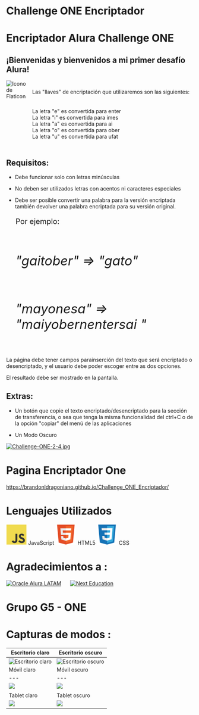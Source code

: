 # Challenge ONE Encriptador

# Encriptador Alura Challenge ONE

## ¡Bienvenidas y bienvenidos a mi primer desafío Alura!
<div style="display: flex; align-items: center;">
  <img src="https://i.postimg.cc/WpBZYCDF/encryption.png" alt="Icono de Flaticon" width="60" height="60">
  <p style="margin-left: 10px;">Las "llaves" de encriptación que utilizaremos son las siguientes:</p>
</div>
<div style="display: flex; align-items: center;">
 
  <p style="margin-left: 70px;margin-bottom: 20px">
    La letra "e" es convertida para enter<br>
    La letra "i" es convertida para imes<br>
    La letra "a" es convertida para ai<br>
    La letra "o" es convertida para ober<br>
    La letra "u" es convertida para ufat
  </p>
</div>

## Requisitos:

* Debe funcionar solo con letras minúsculas

* No deben ser utilizados letras con acentos ni caracteres especiales

* Debe ser posible convertir una palabra para la versión encriptada también devolver una palabra encriptada para su versión original.

 <p style="margin-left: 25px; font-size: 20px;">Por ejemplo:</p>
<br>
 <p style="margin-left: 25px; font-size: 35px; font-style: italic;"> "gaitober" => "gato"</p>
<br>
<p style="margin-left: 25px; font-size: 35px; font-style: italic;"> "mayonesa" => "maiyobernentersai
"</p>
<br>

La página debe tener campos parainserción del texto que será encriptado o desencriptado, y el usuario debe poder escoger entre as dos opciones.

El resultado debe ser mostrado en la pantalla.

## Extras:

* Un botón que copie el texto encriptado/desencriptado para la sección de transferencia, o sea que tenga la misma funcionalidad del ctrl+C o de la opción "copiar" del menú de las aplicaciones

 * Un Modo Oscuro

[![Challenge-ONE-2-4.jpg](https://i.postimg.cc/rpCLbM6p/Challenge-ONE-2-4.jpg)](https://postimg.cc/nsz598h8)
# Pagina Encriptador One
  https://brandonldragoniano.github.io/Challenge_ONE_Encriptador/
# Lenguajes Utilizados

<a href="https://developer.mozilla.org/es/docs/Web/JavaScript"><img src="https://raw.githubusercontent.com/devicons/devicon/master/icons/javascript/javascript-original.svg" width="55" alt="JavaScript"></a> JavaScript
<a href="https://developer.mozilla.org/es/docs/HTML/HTML5"><img src="https://raw.githubusercontent.com/devicons/devicon/master/icons/html5/html5-original.svg" width="55" alt="HTML5"></a> HTML5
<a href="https://developer.mozilla.org/es/docs/Web/CSS"><img src="https://raw.githubusercontent.com/devicons/devicon/master/icons/css3/css3-original.svg" width="55" alt="CSS"></a> CSS

# Agradecimientos a :

<p float="left">
  <a href="https://postimg.cc/qN1JqkDc"><img src="https://i.postimg.cc/7LkfBhgR/Oracle-Alura-LATAM.png" alt="Oracle Alura LATAM" width="600"></a>
  &nbsp;&nbsp;&nbsp;&nbsp;
  <a href="https://postimg.cc/HczVCf8j"><img src="https://i.postimg.cc/tJQPFbXd/Next-Education.png" alt="Next Education" width="300"></a>
</p>

# Grupo G5 - ONE

# Capturas de modos :

| Escritorio claro                                                                              | Escritorio oscuro                                                                             |
| --------------------------------------------------------------------------------------------- | --------------------------------------------------------------------------------------------- |
| ![Escritorio claro](https://i.postimg.cc/d19V3cSS/escritorio-B.png)                           | ![Escritorio oscuro](https://i.postimg.cc/JzB7Jk2X/escritorio-N.png)                          |
| Móvil claro                                                                                   | Móvil oscuro                                                                                  |
| ---                                                                                           | ---                                                                                           |
| <img src="https://i.postimg.cc/PJ3fbzHW/movilb.png" style="width: 100%; object-fit: cover;">  | <img src="https://i.postimg.cc/fyTT0qGW/moviln.png" style="width: 100%; object-fit: cover;">  |
| Tablet claro                                                                                  | Tablet oscuro                                                                                 |
| <img src="https://i.postimg.cc/zXvGzMw0/tabletb.png" style="width: 100%; object-fit: cover;"> | <img src="https://i.postimg.cc/dQ40KvCh/tabletn.png" style="width: 100%; object-fit: cover;"> |
